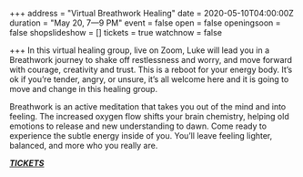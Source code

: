 +++
address = "Virtual Breathwork Healing"
date = 2020-05-10T04:00:00Z
duration = "May 20, 7—9 PM"
event = false
open = false
openingsoon = false
shopslideshow = []
tickets = true
watchnow = false

+++
In this virtual healing group, live on Zoom, Luke will lead you in a Breathwork journey to shake off restlessness and worry, and move forward with courage, creativity and trust. This is a reboot for your energy body. It’s ok if you’re tender, angry, or unsure, it’s all welcome here and it is going to move and change in this healing group.

Breathwork is an active meditation that takes you out of the mind and into feeling. The increased oxygen flow shifts your brain chemistry, helping old emotions to release and new understanding to dawn. Come ready to experience the subtle energy inside of you. You’ll leave feeling lighter, balanced, and more who you really are.

[**_TICKETS_**](https://shop.cafeforgot.com/product/virtual-breathwork-healing/1400?cp=true&sa=false&sbp=false&q=false&category_id=86 "tickets")